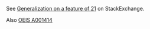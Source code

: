 See [Generalization on a feature of 21](https://math.stackexchange.com/questions/3308163/generalization-on-a-feature-of-21) on StackExchange.

Also [OEIS A001414](https://oeis.org/A001414)
